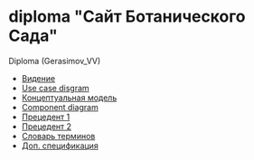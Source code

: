 # diploma "Сайт Ботанического Сада"
Diploma (Gerasimov_VV)

- [Видение](https://github.com/Yungvlad86/diploma/blob/main/%D0%92%D0%B8%D0%B4%D0%B5%D0%BD%D0%B8%D0%B5.docx)
- [Use case disgram](https://app.diagrams.net/#G1YBvh0mEEtRGZ5k5NiMV1hR0HcGOBjUJN)
- [Концептуальная модель](https://drive.google.com/file/d/1zbNbIYB00V3mKEIC5RQt4CzW9SdNcQ8M/view)
- [Component diagram](https://drive.google.com/file/d/13VuYrmDcMJI3UaPmj7sTT0p9k1GqbIWK/view)
- [Прецедент 1](https://github.com/Yungvlad86/diploma/blob/main/%D0%9F%D1%80%D0%B5%D1%86%D0%B5%D0%B4%D0%B5%D0%BD%D1%821%20(%D0%93%D0%BE%D1%81%D1%82%D1%8C).docx)
- [Прецедент 2](https://github.com/Yungvlad86/diploma/blob/main/%D0%9F%D1%80%D0%B5%D1%86%D0%B5%D0%B4%D0%B5%D0%BD%D1%822%20(%D0%9B%D0%B0%D0%B1%D0%BE%D1%80%D0%B0%D0%BD%D1%82).docx)
- [Словарь терминов](https://github.com/Yungvlad86/diploma/blob/main/%D0%A1%D0%BB%D0%BE%D0%B2%D0%B0%D1%80%D1%8C%20%D0%A2%D0%B5%D1%80%D0%BC%D0%B8%D0%BD%D0%BE%D0%B2.md)
- [Доп. спецификация](https://github.com/Yungvlad86/diploma/blob/main/%D0%94%D0%BE%D0%BF.%20%D1%81%D0%BF%D0%B5%D1%86%D0%B8%D1%84%D0%B8%D0%BA%D0%B0%D1%86%D0%B8%D1%8F.docx)
